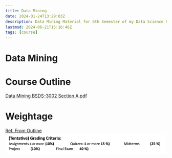 ```yaml
---
title: Data Mining
date: 2024-01-24T13:29:03Z
description: Data Mining Material for 6th Semester of my Data Science Degree
lastmod: 2024-06-21T15:16:46Z
tags: [course]
---
```


# Data Mining

# Course Outline

[Data Mining BSDS-3002 Section A.pdf](assets/Data%20Mining%20BSDS-3002%20Section%20A-20240124212849-dgqmdrt.pdf)

# Weightage

[Ref. From Outline](assets/Data%20Mining%20BSDS-3002%20Section%20A-20240124212849-dgqmdrt.pdf?p=3)  
​![](assets/Data%20Mining%20BSDS-3002%20Section%20A-P3-20240124213028-20240124213028-tsizb59.png)​

‍
